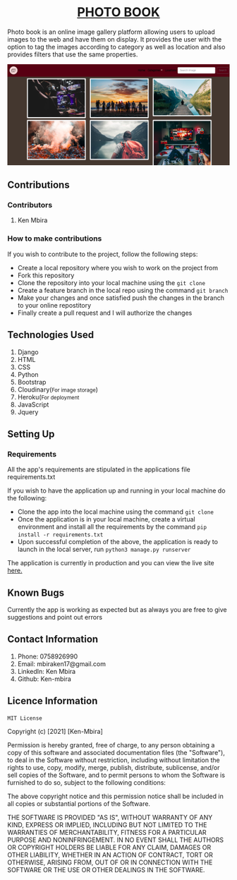 <h1 align="center"><u>PHOTO BOOK</u></h1>
<div><p>Photo book is an online image gallery platform allowing users to upload images to the web and have them on display. It provides the user with the option to tag the images according to category as well as location and also provides filters that use the same properties.</p></div>
<div align="center">
    <img src="static/images/Photobook screenshot.png">
</div>
<div>
    <h2>Contributions</h2>
    <div>
        <h3>Contributors</h3>
        <ol>
            <li>Ken Mbira</li>
        </ol>
    </div>
    <div>
        <h3>How to make contributions</h3>
        <p>If you wish to contribute to the project, follow the following steps:</p>
        <ul>
            <li>Create a local repository where you wish to work on the project from</li>
            <li>Fork this repository</li>
            <li>Clone the repository into your local machine using the <code>git clone</code></li>
            <li>Create a feature branch in the local repo using the command <code>git branch</code></li>
            <li>Make your changes and once satisfied push the changes in the branch to your online repostitory</li>
            <li>Finally create a pull request and I will authorize the changes</li>
        </ul>
    </div>
</div>
<div>
    <h2>Technologies Used</h2>
    <ol>
        <li>Django</li>
        <li>HTML</li>
        <li>CSS</li>
        <li>Python</li>
        <li>Bootstrap</li>
        <li>Cloudinary(<small>For image storage</small>)</li>
        <li>Heroku(<small>For deployment</small></li>
        <li>JavaScript</li>
        <li>Jquery</li>
    </ol>
</div>
<div>
<h2>Setting Up</h2>
    <div>
        <h3>Requirements</h3>
        <p>All the app's requirements are stipulated in the applications file requirements.txt</p>
    </div>
    <p>If you wish to have the application up and running in your local machine do the following:</p>
<ul>
    <li>Clone the app into the local machine using the command <code>git clone</code></li>
    <li>Once the application is in your local machine, create a virtual environment and install all the requirements by the command <code>pip install -r requirements.txt</code> </li>
    <li>Upon successful completion of the above, the application is ready to launch in the local server, run <code>python3 manage.py runserver</code></li>
<ul>
</div>
<div>
    <p>The application is currently in production and you can view the live site <a href="https://pichamtandaoni.herokuapp.com/">here.</a></p>
</div>
<div>
    <h2>Known Bugs</h2>
    <p>Currently the app is working as expected but as always you are free to give suggestions and point out errors</p>
</div>
<div>
    <h2>Contact Information</h2>
    <ol>
        <li>Phone: 0758926990</li>
        <li>Email: mbiraken17@gmail.com</li>
        <li>LinkedIn: Ken Mbira</li>
        <li>Github: Ken-mbira</li>
    </ol>
</div>
<div>
<h2>Licence Information</h2>

    MIT License

Copyright (c) [2021] [Ken-Mbira]

Permission is hereby granted, free of charge, to any person obtaining a copy
of this software and associated documentation files (the "Software"), to deal
in the Software without restriction, including without limitation the rights
to use, copy, modify, merge, publish, distribute, sublicense, and/or sell
copies of the Software, and to permit persons to whom the Software is
furnished to do so, subject to the following conditions:

The above copyright notice and this permission notice shall be included in all
copies or substantial portions of the Software.

THE SOFTWARE IS PROVIDED "AS IS", WITHOUT WARRANTY OF ANY KIND, EXPRESS OR
IMPLIED, INCLUDING BUT NOT LIMITED TO THE WARRANTIES OF MERCHANTABILITY,
FITNESS FOR A PARTICULAR PURPOSE AND NONINFRINGEMENT. IN NO EVENT SHALL THE
AUTHORS OR COPYRIGHT HOLDERS BE LIABLE FOR ANY CLAIM, DAMAGES OR OTHER
LIABILITY, WHETHER IN AN ACTION OF CONTRACT, TORT OR OTHERWISE, ARISING FROM,
OUT OF OR IN CONNECTION WITH THE SOFTWARE OR THE USE OR OTHER DEALINGS IN THE
SOFTWARE.
</div>